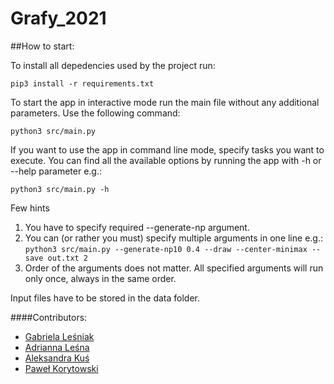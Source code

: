 # Grafy_2021

##How to start:

To install all depedencies used by the project run:

```pip3 install -r requirements.txt```

To start the app in interactive mode run the main file without any additional parameters. Use the following command:

 ```python3 src/main.py```
 
 If you want to use the app in command line mode, specify tasks you want to execute. You can find all the available options by running the app with -h or --help parameter e.g.:
 
  ```python3 src/main.py -h```
  
  Few hints
  
 1. You have to specify required --generate-np argument.
 2. You can (or rather you must) specify multiple arguments in one line e.g.:
 ```python3 src/main.py --generate-np10 0.4 --draw --center-minimax --save out.txt 2```
 3. Order of the arguments does not matter. All specified arguments will run only once, always in the same order.


Input files have to be stored in the data folder.
 
 ####Contributors:
 
 - [Gabriela Leśniak](https://github.com/gabi15) 
 - [Adrianna Leśna](https://github.com/atrria)
 - [Aleksandra Kuś](https://github.com/awku)
 - [Paweł Korytowski](https://github.com/pkorytowski)